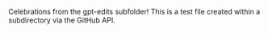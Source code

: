 Celebrations from the gpt-edits subfolder! This is a test file created within a subdirectory via the GitHub API.
